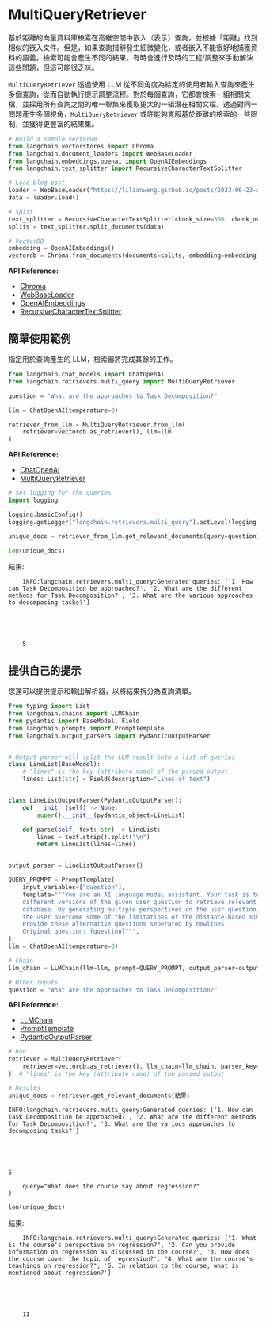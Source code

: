 # MultiQueryRetriever

基於距離的向量資料庫檢索在高維空間中嵌入（表示）查詢，並根據「距離」找到相似的嵌入文件。但是，如果查詢措辭發生細微變化，或者嵌入不能很好地捕獲資料的語義，檢索可能會產生不同的結果。有時會進行及時的工程/調整來手動解決這些問題，但這可能很乏味。

`MultiQueryRetriever` 透過使用 LLM 從不同角度為給定的使用者輸入查詢來產生多個查詢，從而自動執行提示調整流程。對於每個查詢，它都會檢索一組相關文檔，並採用所有查詢之間的唯一聯集來獲取更大的一組潛在相關文檔。透過對同一問題產生多個視角，`MultiQueryRetriever` 或許能夠克服基於距離的檢索的一些限制，並獲得更豐富的結果集。

```python
# Build a sample vectorDB
from langchain.vectorstores import Chroma
from langchain.document_loaders import WebBaseLoader
from langchain.embeddings.openai import OpenAIEmbeddings
from langchain.text_splitter import RecursiveCharacterTextSplitter

# Load blog post
loader = WebBaseLoader("https://lilianweng.github.io/posts/2023-06-23-agent/")
data = loader.load()

# Split
text_splitter = RecursiveCharacterTextSplitter(chunk_size=500, chunk_overlap=0)
splits = text_splitter.split_documents(data)

# VectorDB
embedding = OpenAIEmbeddings()
vectordb = Chroma.from_documents(documents=splits, embedding=embedding)
```

**API Reference:**

- [Chroma](https://api.python.langchain.com/en/latest/vectorstores/langchain.vectorstores.chroma.Chroma.html)
- [WebBaseLoader](https://api.python.langchain.com/en/latest/document_loaders/langchain.document_loaders.web_base.WebBaseLoader.html)
- [OpenAIEmbeddings](https://api.python.langchain.com/en/latest/embeddings/langchain.embeddings.openai.OpenAIEmbeddings.html)
- [RecursiveCharacterTextSplitter](https://api.python.langchain.com/en/latest/text_splitter/langchain.text_splitter.RecursiveCharacterTextSplitter.html)

## 簡單使用範例

指定用於查詢產生的 LLM，檢索器將完成其餘的工作。

```python
from langchain.chat_models import ChatOpenAI
from langchain.retrievers.multi_query import MultiQueryRetriever

question = "What are the approaches to Task Decomposition?"

llm = ChatOpenAI(temperature=0)

retriever_from_llm = MultiQueryRetriever.from_llm(
    retriever=vectordb.as_retriever(), llm=llm
)
```

**API Reference:**

- [ChatOpenAI](https://api.python.langchain.com/en/latest/chat_models/langchain.chat_models.openai.ChatOpenAI.html)
- [MultiQueryRetriever](https://api.python.langchain.com/en/latest/retrievers/langchain.retrievers.multi_query.MultiQueryRetriever.html)

```python
# Set logging for the queries
import logging

logging.basicConfig()
logging.getLogger("langchain.retrievers.multi_query").setLevel(logging.INFO)

unique_docs = retriever_from_llm.get_relevant_documents(query=question)

len(unique_docs)
```

結果:

```
    INFO:langchain.retrievers.multi_query:Generated queries: ['1. How can Task Decomposition be approached?', '2. What are the different methods for Task Decomposition?', '3. What are the various approaches to decomposing tasks?']





    5
```

## 提供自己的提示

您還可以提供提示和輸出解析器，以將結果拆分為查詢清單。

```python
from typing import List
from langchain.chains import LLMChain
from pydantic import BaseModel, Field
from langchain.prompts import PromptTemplate
from langchain.output_parsers import PydanticOutputParser


# Output parser will split the LLM result into a list of queries
class LineList(BaseModel):
    # "lines" is the key (attribute name) of the parsed output
    lines: List[str] = Field(description="Lines of text")


class LineListOutputParser(PydanticOutputParser):
    def __init__(self) -> None:
        super().__init__(pydantic_object=LineList)

    def parse(self, text: str) -> LineList:
        lines = text.strip().split("\n")
        return LineList(lines=lines)


output_parser = LineListOutputParser()

QUERY_PROMPT = PromptTemplate(
    input_variables=["question"],
    template="""You are an AI language model assistant. Your task is to generate five 
    different versions of the given user question to retrieve relevant documents from a vector 
    database. By generating multiple perspectives on the user question, your goal is to help
    the user overcome some of the limitations of the distance-based similarity search. 
    Provide these alternative questions seperated by newlines.
    Original question: {question}""",
)
llm = ChatOpenAI(temperature=0)

# Chain
llm_chain = LLMChain(llm=llm, prompt=QUERY_PROMPT, output_parser=output_parser)

# Other inputs
question = "What are the approaches to Task Decomposition?"
```

**API Reference:**

- [LLMChain](https://api.python.langchain.com/en/latest/chains/langchain.chains.llm.LLMChain.html)
- [PromptTemplate](https://api.python.langchain.com/en/latest/prompts/langchain.prompts.prompt.PromptTemplate.html)
- [PydanticOutputParser](https://api.python.langchain.com/en/latest/output_parsers/langchain.output_parsers.pydantic.PydanticOutputParser.html)

```python
# Run
retriever = MultiQueryRetriever(
    retriever=vectordb.as_retriever(), llm_chain=llm_chain, parser_key="lines"
)  # "lines" is the key (attribute name) of the parsed output

# Results
unique_docs = retriever.get_relevant_documents(結果:

```
    INFO:langchain.retrievers.multi_query:Generated queries: ['1. How can Task Decomposition be approached?', '2. What are the different methods for Task Decomposition?', '3. What are the various approaches to decomposing tasks?']





    5
```
    query="What does the course say about regression?"
)

len(unique_docs)
```

結果:

```
    INFO:langchain.retrievers.multi_query:Generated queries: ["1. What is the course's perspective on regression?", '2. Can you provide information on regression as discussed in the course?', '3. How does the course cover the topic of regression?', "4. What are the course's teachings on regression?", '5. In relation to the course, what is mentioned about regression?']





    11
```
